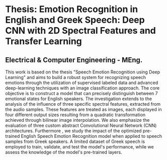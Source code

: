 # Thesis: Emotion Recognition in English and Greek Speech: Deep CNN with 2D Spectral Features and Transfer Learning
## Electrical & Computer Engineering - MEng.
This work is based on the thesis "Speech Emotion Recognition using Deep Learning" and aims to build a robust system for recognizing speech emotions through the utilization of supervised labeled data and advanced deep-learning techniques with an image classification approach. The core objective is to construct a model that can precisely distinguish between 7 emotional states for English speakers. The investigation extends to the analysis of the influence of three specific spectral features, extracted from the audio samples. These features are treated as images, each displayed in four different output sizes resulting from a quadratic transformation achieved through bilinear image interpolation. We also emphasize the evaluation of three custom abstract Convolutional Neural Network (CNN) architectures. Furthermore , we study the impact of the optimized pre-trained English Speech Emotion Recognition model when applied to speech samples from Greek speakers. A limited dataset of Greek speech is employed to train, validate, and test the model's performance, while we assess the knowledge of the model's pre-trained layers.
